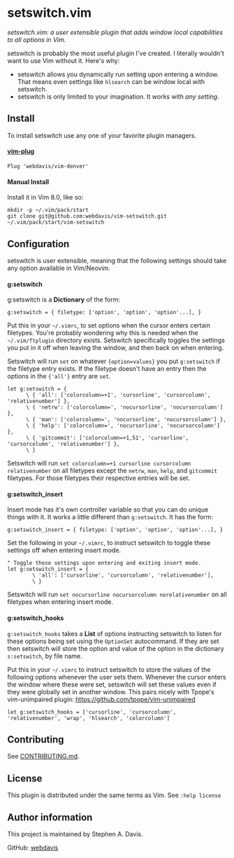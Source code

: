 setswitch.vim
=============

_setswitch.vim: a user extensible plugin that adds window local capabilities to all
options in Vim._

setswitch is probably the most useful plugin I've created. I literally wouldn't want to
use Vim without it. Here's why:

- setswitch allows you dynamically run setting upon entering a window. That means even
  settings like `hlsearch` can be window local with setswitch.
- setswitch is only limited to your imagination. It works with _any setting_.

## Install

To install setswitch use any one of your favorite plugin managers.

#### [vim-plug](https://github.com/junegunn/vim-plug)

```vim
Plug 'webdavis/vim-denver'
```

#### Manual Install

Install it in Vim 8.0, like so:

    mkdir -p ~/.vim/pack/start
    git clone git@github.com:webdavis/vim-setswitch.git ~/.vim/pack/start/vim-setswitch

## Configuration

setswitch is user extensible, meaning that the following settings should take any option
available in Vim/Neovim.

#### g:setswitch

g:setswitch is a **Dictionary** of the form:

```vim
g:setswitch = { filetype: ['option', 'option', 'option'...], }
```

Put this in your `~/.vimrc`, to set options when the cursor enters certain filetypes.
You're probably wondering why this is needed when the `~/.vim/ftplugin` directory exists.
Setswitch specifically toggles the settings you put in it off when leaving the window, and
then back on when entering.

Setswitch will run `set` on whatever `{option=values}` you put `g:setswitch` if the
filetype entry exists. If the filetype doesn't have an entry then the options in the
`{'all'}` entry are `set`.

```vim
let g:setswitch = {
      \ { 'all': ['colorcolumn=+1', 'cursorline', 'cursorcolumn', 'relativenumber'] },
      \ { 'netrw': ['colorcolumn=', 'nocursorline', 'nocursorcolumn'] },
      \ { 'man': ['colorcolumn=', 'nocursorline', 'nocursorcolumn'] },
      \ { 'help': ['colorcolumn=', 'nocursorline', 'nocursorcolumn'] },
      \ { 'gitcommit': ['colorcolumn=+1,51', 'cursorline', 'cursorcolumn', 'relativenumber'] },
      \ }
```

Setswitch will run `set colorcolumn=+1 cursorline cursorcolumn relativenumber` on all
filetypes except the `netrw`, `man`, `help`, and `gitcommit` filetypes. For those
filetypes their respective entries will be set.

#### g:setswitch_insert

Insert mode has it's own controller variable so that you can do unique things with it. It
works a little different than `g:setswitch`. It has the form:

```vim
g:setswitch_insert = { filetype: ['option', 'option', 'option'...], }
```

Set the following in your `~/.vimrc`, to instruct setswitch to toggle these settings off
when entering insert mode.

```vim
" Toggle these settings upon entering and exiting insert mode.
let g:setswitch_insert = {
        \ 'all': ['cursorline', 'cursorcolumn', 'relativenumber'],
        \ }
```

Setswitch will run `set nocursorline nocursorcolumn norelativenumber` on all filetypes
when entering insert mode.

#### g:setswitch_hooks

`g:setswitch_hooks` takes a **List** of options instructing setswitch to listen for these
options being set using the `OptionSet` autocommand. If they are set then setswitch will
store the option and value of the option in the dictionary `s:setswitch`, by file name.

Put this in your `~/.vimrc` to instruct setswitch to store the values of the following
options whenever the user sets them. Whenever the cursor enters the window where these
were set, setswitch will set these values even if they were globally set in another
window. This pairs nicely with Tpope's vim-unimpaired plugin:
https://github.com/tpope/vim-unimpaired

```vim
let g:setswitch_hooks = ['cursorline', 'cursorcolumn', 'relativenumber', 'wrap', 'hlsearch', 'colorcolumn']
```

## Contributing

See [CONTRIBUTING.md](/CONTRIBUTING.md).

## License

This plugin is distributed under the same terms as Vim. See `:help license`

## Author information

This project is maintained by Stephen A. Davis.

GitHub: [webdavis](https://github.com/webdavis)
